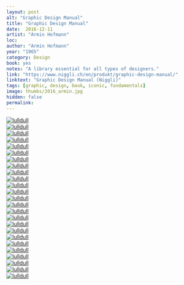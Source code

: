 ```yaml
---
layout: post
alt: "Graphic Design Manual"
title: "Graphic Design Manual"
date:  2016-12-11
artist: "Armin Hofmann"
loc: 
author: "Armin Hofmann"
year: "1965"
category: Design
book: yes
notes: "A library essential for all types of designers."
link: "https://www.niggli.ch/en/produkt/graphic-design-manual/"
linktext: "Graphic Design Manual (Niggli)"
tags: [graphic, design, book, iconic, fundamentals]
image: thumbs/2016_armin.jpg
hidden: false
permalink:
---
```






<div class="post_image">
	<a href="{{ site.baseurl }}/images/posts/2016_armin/001.jpg" target="_blank">
	<img src="{{ site.baseurl }}/images/posts/2016_armin/001.jpg" alt="lulldull"></a>
</div>

<div class="post_image">
	<a href="{{ site.baseurl }}/images/posts/2016_armin/002.jpg" target="_blank">
	<img src="{{ site.baseurl }}/images/posts/2016_armin/002.jpg" alt="lulldull"></a>
</div>

<div class="post_image">
	<a href="{{ site.baseurl }}/images/posts/2016_armin/003.jpg" target="_blank">
	<img src="{{ site.baseurl }}/images/posts/2016_armin/003.jpg" alt="lulldull"></a>
</div>

<div class="post_image">
	<a href="{{ site.baseurl }}/images/posts/2016_armin/004.jpg" target="_blank">
	<img src="{{ site.baseurl }}/images/posts/2016_armin/004.jpg" alt="lulldull"></a>
</div>

<div class="post_image">
	<a href="{{ site.baseurl }}/images/posts/2016_armin/005.jpg" target="_blank">
	<img src="{{ site.baseurl }}/images/posts/2016_armin/005.jpg" alt="lulldull"></a>
</div>

<div class="post_image">
	<a href="{{ site.baseurl }}/images/posts/2016_armin/006.jpg" target="_blank">
	<img src="{{ site.baseurl }}/images/posts/2016_armin/006.jpg" alt="lulldull"></a>
</div>

<div class="post_image">
	<a href="{{ site.baseurl }}/images/posts/2016_armin/007.jpg" target="_blank">
	<img src="{{ site.baseurl }}/images/posts/2016_armin/007.jpg" alt="lulldull"></a>
</div>


<div class="post_image">
	<a href="{{ site.baseurl }}/images/posts/2016_armin/008.jpg" target="_blank">
	<img src="{{ site.baseurl }}/images/posts/2016_armin/008.jpg" alt="lulldull"></a>
</div>

<div class="post_image">
	<a href="{{ site.baseurl }}/images/posts/2016_armin/009.jpg" target="_blank">
	<img src="{{ site.baseurl }}/images/posts/2016_armin/009.jpg" alt="lulldull"></a>
</div>

<div class="post_image">
	<a href="{{ site.baseurl }}/images/posts/2016_armin/010.jpg" target="_blank">
	<img src="{{ site.baseurl }}/images/posts/2016_armin/010.jpg" alt="lulldull"></a>
</div>


<div class="post_image">
	<a href="{{ site.baseurl }}/images/posts/2016_armin/011.jpg" target="_blank">
	<img src="{{ site.baseurl }}/images/posts/2016_armin/011.jpg" alt="lulldull"></a>
</div>


<div class="post_image">
	<a href="{{ site.baseurl }}/images/posts/2016_armin/012.jpg" target="_blank">
	<img src="{{ site.baseurl }}/images/posts/2016_armin/012.jpg" alt="lulldull"></a>
</div>


<div class="post_image">
	<a href="{{ site.baseurl }}/images/posts/2016_armin/013.jpg" target="_blank">
	<img src="{{ site.baseurl }}/images/posts/2016_armin/013.jpg" alt="lulldull"></a>
</div>


<div class="post_image">
	<a href="{{ site.baseurl }}/images/posts/2016_armin/014.jpg" target="_blank">
	<img src="{{ site.baseurl }}/images/posts/2016_armin/014.jpg" alt="lulldull"></a>
</div>


<div class="post_image">
	<a href="{{ site.baseurl }}/images/posts/2016_armin/015.jpg" target="_blank">
	<img src="{{ site.baseurl }}/images/posts/2016_armin/015.jpg" alt="lulldull"></a>
</div>

<div class="post_image">
	<a href="{{ site.baseurl }}/images/posts/2016_armin/016.jpg" target="_blank">
	<img src="{{ site.baseurl }}/images/posts/2016_armin/016.jpg" alt="lulldull"></a>
</div>

<div class="post_image">
	<a href="{{ site.baseurl }}/images/posts/2016_armin/017.jpg" target="_blank">
	<img src="{{ site.baseurl }}/images/posts/2016_armin/017.jpg" alt="lulldull"></a>
</div>

<div class="post_image">
	<a href="{{ site.baseurl }}/images/posts/2016_armin/018.jpg" target="_blank">
	<img src="{{ site.baseurl }}/images/posts/2016_armin/018.jpg" alt="lulldull"></a>
</div>

<div class="post_image">
	<a href="{{ site.baseurl }}/images/posts/2016_armin/019.jpg" target="_blank">
	<img src="{{ site.baseurl }}/images/posts/2016_armin/019.jpg" alt="lulldull"></a>
</div>

<div class="post_image">
	<a href="{{ site.baseurl }}/images/posts/2016_armin/020.jpg" target="_blank">
	<img src="{{ site.baseurl }}/images/posts/2016_armin/020.jpg" alt="lulldull"></a>
</div>

<div class="post_image">
	<a href="{{ site.baseurl }}/images/posts/2016_armin/021.jpg" target="_blank">
	<img src="{{ site.baseurl }}/images/posts/2016_armin/021.jpg" alt="lulldull"></a>
</div>

<div class="post_image">
	<a href="{{ site.baseurl }}/images/posts/2016_armin/022.jpg" target="_blank">
	<img src="{{ site.baseurl }}/images/posts/2016_armin/022.jpg" alt="lulldull"></a>
</div>

<div class="post_image">
	<a href="{{ site.baseurl }}/images/posts/2016_armin/023.jpg" target="_blank">
	<img src="{{ site.baseurl }}/images/posts/2016_armin/023.jpg" alt="lulldull"></a>
</div>

<div class="post_image">
	<a href="{{ site.baseurl }}/images/posts/2016_armin/024.jpg" target="_blank">
	<img src="{{ site.baseurl }}/images/posts/2016_armin/024.jpg" alt="lulldull"></a>
</div>

<div class="post_image">
	<a href="{{ site.baseurl }}/images/posts/2016_armin/025.jpg" target="_blank">
	<img src="{{ site.baseurl }}/images/posts/2016_armin/025.jpg" alt="lulldull"></a>
</div>